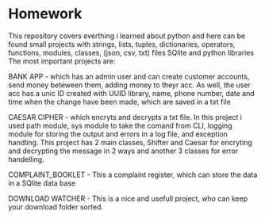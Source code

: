 # Homework
This repository covers everthing i learned about python and here can be found small projects with strings, lists, tuples, dictionaries, operators, functions, modules, classes, (json, csv, txt) files SQlite and python libraries
The most important projects are:

BANK APP - which has an admin user and can create customer accounts, send money beteween them, adding money to theyr acc.
           As well, the user acc has a unic ID created with UUID library, name, phone number, date and time when the change have been made,
           which are saved in a txt file
          
CAESAR CIPHER - which encryts and decrypts a txt file. In this project i used path module, sys module to take the comand from CLI,
                logging module for storing the output and errors in a log file, and exception handling.
                This project has 2 main classes, Shifter and Caesar for encryting and decrypting the message in 2 ways and another 
                3 classes for error handelling.
                
COMPLAINT_BOOKLET - This a complaint register, which can store the data in a SQlite data base

DOWNLOAD WATCHER - This is a nice and usefull project, who can keep your download folder sorted.
